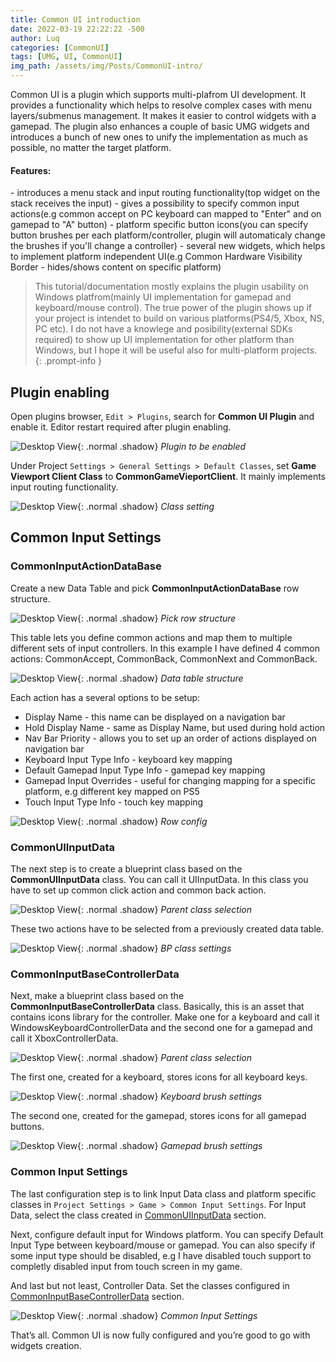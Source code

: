 ```yaml
---
title: Common UI introduction
date: 2022-03-19 22:22:22 -500
author: Luq
categories: [CommonUI]
tags: [UMG, UI, CommonUI]
img_path: /assets/img/Posts/CommonUI-intro/
---
```


Common UI is a plugin which supports multi-plafrom UI development. It provides a functionality which helps to resolve complex cases with menu layers/submenus management. It makes it easier to control widgets with a gamepad. 
The plugin also enhances a couple of basic UMG widgets and introduces a bunch of new ones to unify the implementation as much as possible, no matter the target platform.

<h4>Features:</h4>
- introduces a menu stack and input routing functionality(top widget on the stack receives the input)
- gives a possibility to specify common input actions(e.g common accept on PC keyboard can mapped to "Enter" and on gamepad to "A" button)
- platform specific button icons(you can specify button brushes per each platform/controller, plugin will automaticaly change the brushes if you'll change a controller)
- several new widgets, which helps to implement platform independent UI(e.g Common Hardware Visibility Border - hides/shows content on specific platform)


> This tutorial/documentation mostly explains the plugin usability on Windows platfrom(mainly UI implementation for gamepad and keyboard/mouse control). The true power of the plugin shows up if your project is intendet to build on various platforms(PS4/5, Xbox, NS, PC etc). I do not have a knowlege and posibility(external SDKs required) to show up UI implementation for other platform than Windows, but I hope it will be useful also for multi-platform projects.
{: .prompt-info }


## Plugin enabling

Open plugins browser, `Edit > Plugins`, search for **Common UI Plugin** and enable it. Editor restart required after plugin enabling.

![Desktop View](1.png){: .normal .shadow}
_Plugin to be enabled_

Under Project `Settings > General Settings > Default Classes`, set **Game Viewport Client Class** to **CommonGameVieportClient**. It mainly implements input routing functionality.

![Desktop View](2.png){: .normal .shadow}
_Class setting_

## Common Input Settings

### CommonInputActionDataBase

Create a new Data Table and pick **CommonInputActionDataBase** row structure.

![Desktop View](3.png){: .normal .shadow}
_Pick row structure_

This table lets you define common actions and map them to multiple different sets of input controllers. In this example I have defined 4 common actions: CommonAccept, CommonBack, CommonNext and CommonBack.

![Desktop View](4.png){: .normal .shadow}
_Data table structure_

Each action has a several options to be setup:
- Display Name - this name can be displayed on a navigation bar
- Hold Display Name - same as Display Name, but used during hold action
- Nav Bar Priority - allows you to set up an order of actions displayed on navigation bar
- Keyboard Input Type Info - keyboard key mapping
- Default Gamepad Input Type Info - gamepad key mapping
- Gamepad Input Overrides - useful for changing mapping for a specific platform, e.g different key mapped on PS5
- Touch Input Type Info - touch key mapping

![Desktop View](5.png){: .normal .shadow}
_Row config_

### CommonUIInputData

The next step is to create a blueprint class based on the **CommonUIInputData** class. You can call it UIInputData. In this class you have to set up common click action and common back action.

![Desktop View](6.png){: .normal .shadow}
_Parent class selection_

These two actions have to be selected from a previously created data table.

![Desktop View](7.png){: .normal .shadow}
_BP class settings_

### CommonInputBaseControllerData

Next, make a blueprint class based on the **CommonInputBaseControllerData** class. Basically, this is an asset that contains icons library for the controller. Make one for a keyboard and call it WindowsKeyboardControllerData and the second one for a gamepad and call it XboxControllerData.

![Desktop View](8.png){: .normal .shadow}
_Parent class selection_

The first one, created for a keyboard, stores icons for all keyboard keys.

![Desktop View](9.png){: .normal .shadow}
_Keyboard brush settings_

The second one, created for the gamepad, stores icons for all gamepad buttons.

![Desktop View](10.png){: .normal .shadow}
_Gamepad brush settings_

### Common Input Settings

The last configuration step is to link Input Data class and platform specific classes in `Project Settings > Game > Common Input Settings`.
For Input Data, select the class created in [CommonUIInputData](#commonuiinputdata) section.

Next, configure default input for Windows platform. You can specify Default Input Type between keyboard/mouse or gamepad. You can also specify if some input type should be disabled, e.g I have disabled touch support to completly disabled input from touch screen in my game.

And last but not least, Controller Data. Set the classes configured in [CommonInputBaseControllerData](#commoninputbasecontrollerdata) section.

![Desktop View](11.png){: .normal .shadow}
_Common Input Settings_

That’s all. Common UI is now fully configured and you’re good to go with widgets creation.